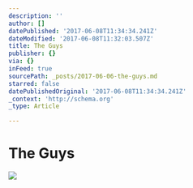 ```yaml
---
description: ''
author: []
datePublished: '2017-06-08T11:34:34.241Z'
dateModified: '2017-06-08T11:32:03.507Z'
title: The Guys
publisher: {}
via: {}
inFeed: true
sourcePath: _posts/2017-06-06-the-guys.md
starred: false
datePublishedOriginal: '2017-06-08T11:34:34.241Z'
_context: 'http://schema.org'
_type: Article

---
```

# The Guys
![](https://the-grid-user-content.s3-us-west-2.amazonaws.com/577b0ca6-1661-4ca4-8acf-7939fae1a5a9.jpg)